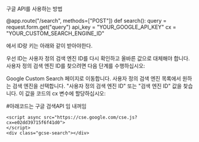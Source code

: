 구글 API를 사용하는 방법

@app.route("/search", methods=["POST"])
def search():
    query = request.form.get("query")
    api_key = "YOUR_GOOGLE_API_KEY"
    cx = "YOUR_CUSTOM_SEARCH_ENGINE_ID"

에서 ID랑 키는 아래와 같이 받아야한다.

우선 ID는 
사용자 정의 검색 엔진 ID를 다시 확인하고 올바른 값으로 대체해야 합니다. 
사용자 정의 검색 엔진 ID를 찾으려면 다음 단계를 수행하십시오:

Google Custom Search 페이지로 이동합니다.
사용자 정의 검색 엔진 목록에서 원하는 검색 엔진을 선택합니다.
"사용자 정의 검색 엔진 ID" 또는 "검색 엔진 ID" 값을 찾습니다.
이 값을 코드의 cx 변수에 할당하십시오:




#아래코드는 구글 검색API 임 내꺼임

    <script async src="https://cse.google.com/cse.js?cx=e02dd39715f6f41d0">
    </script>
    <div class="gcse-search"></div>
